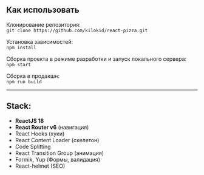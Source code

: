 ## Как использовать

Клонирование репозитория:\
`git clone https://github.com/kilokid/react-pizza.git`

Установка зависимостей:\
`npm install`

Сборка проекта в режиме разработки и запуск локального сервера:\
`npm start`

Сборка в продакшн:\
`npm run build`

---
## Stack:

- **ReactJS 18**
- **React Router v6** (навигация)
- React Hooks (хуки)
- React Content Loader (скелетон)
- Code Splitting
- React Transition Group (анимация)
- Formik, Yup (Формы, валидация)
- React-helmet (SEO)
